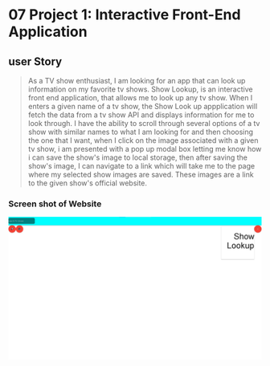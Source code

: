 # 07 Project 1: Interactive Front-End Application

## user Story

> As a TV show enthusiast, I am looking for an app that can look up information on my favorite tv shows. Show Lookup, is an interactive front end application, that allows me to  look up any tv show. When I enters a given name of a tv show, the Show Look up appplication will fetch the data from a tv show API and displays information for me to look through. I  have  the ability to scroll through several options of a tv show with similar names to what I am looking for and then choosing the one that I  want, when I click on the image associated with a given tv show, i am presented with a pop up  modal box letting me know how i can save the show's image to local storage, then after saving the show's image, I can navigate to a link which will take me to the page where my selected show images are saved. These images are a link to the given show's official website. 

### Screen shot of Website

![Screenshot of Show Lookup homepage](/Assets/showLookUP.png "Show Lookup home screen")